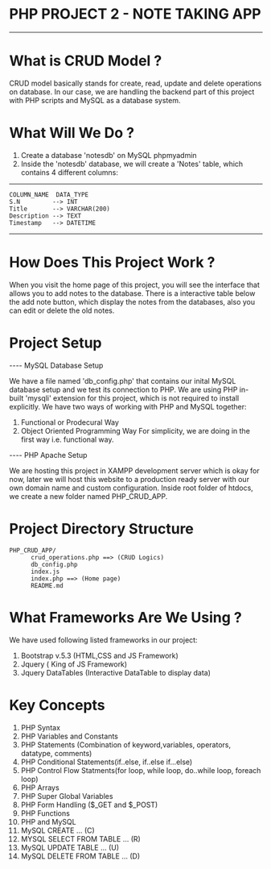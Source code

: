 # PHP PROJECT 2 - NOTE TAKING APP 
---- 
# What is CRUD Model ?

CRUD model basically stands for create, read, update and delete operations on database. In our case, we are handling the backend part of this project with PHP scripts and MySQL as a database system. 
# What Will We Do ? 
1. Create a database 'notesdb' on MySQL phpmyadmin
2. Inside the 'notesdb' database, we will create a 'Notes' table, which contains 4 different columns:
------------------------------
    COLUMN_NAME  DATA_TYPE
    S.N         --> INT
    Title       --> VARCHAR(200)
    Description --> TEXT
    Timestamp   --> DATETIME 

------------------------------

# How Does This Project Work ?
When you visit the home page of this project, you will see the interface that allows you to add notes to the database. There is a interactive table below the add note button, which display the notes from the databases, also you can edit or delete the old notes. 

# Project Setup 

---- MySQL Database Setup

We have a file named 'db_config.php' that contains our inital MySQL database setup and we test its connection to PHP. 
We are using PHP in-built 'mysqli' extension for this project, which is not required to install explicitly. We have two ways of working with PHP and MySQL together: 
1. Functional or Prodecural Way
2. Object Oriented Programming Way
For simplicity, we are doing in the first way i.e. functional way. 

---- PHP Apache Setup 

We are hosting this project in XAMPP development server which is okay for now, later we will host this website to a production ready server with our own domain name and custom configuration. 
Inside root folder of htdocs, we create a new folder named PHP_CRUD_APP. 

# Project Directory Structure 
    PHP_CRUD_APP/
          crud_operations.php ==> (CRUD Logics)
          db_config.php
          index.js 
          index.php ==> (Home page)
          README.md 


# What Frameworks Are We Using ?
We have used following listed frameworks in our project: 
1. Bootstrap v.5.3 (HTML,CSS and JS Framework)
2. Jquery ( King of JS Framework) 
3. Jquery DataTables (Interactive DataTable to display data)

# Key Concepts 
1.  PHP Syntax <?php ... ?>
2.  PHP Variables and Constants
3.  PHP Statements (Combination of keyword,variables, operators, datatype, comments)
4.  PHP Conditional Statements(if..else, if..else if...else)
5.  PHP Control Flow Statments(for loop, while loop, do..while loop, foreach loop)
7.  PHP Arrays
8.  PHP Super Global Variables
10. PHP Form Handling ($_GET and $_POST)
11. PHP Functions 
12. PHP and  MySQL  
13. MySQL CREATE ...            (C)
17. MYSQL SELECT FROM TABLE ... (R)
14. MySQL UPDATE TABLE ...      (U)
15. MySQL DELETE FROM TABLE ... (D)

